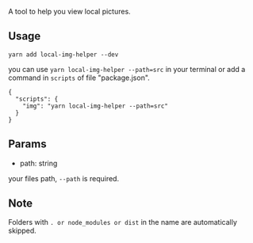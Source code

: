A tool to help you view local pictures.

## Usage

```
yarn add local-img-helper --dev
```

you can use `yarn local-img-helper --path=src` in your terminal or add a command in `scripts` of file "package.json".

```
{
  "scripts": {
    "img": "yarn local-img-helper --path=src"
  }
}
```

## Params

-   path: string

your files path, `--path` is required.


## Note

Folders with `. or node_modules or dist` in the name are automatically skipped.